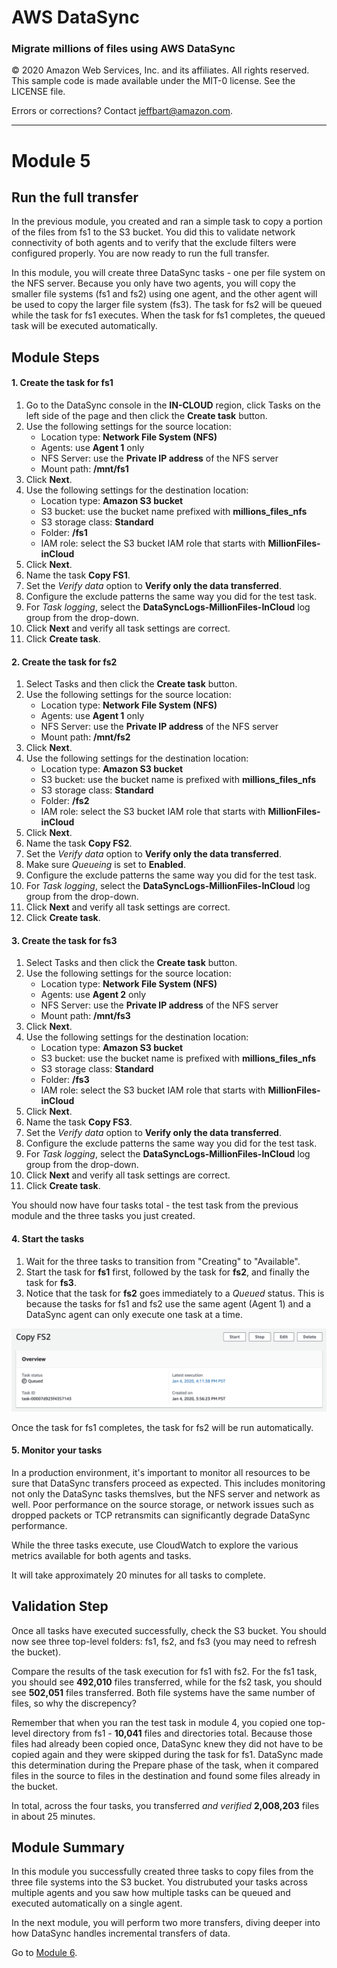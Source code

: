 # **AWS DataSync**

### Migrate millions of files using AWS DataSync

© 2020 Amazon Web Services, Inc. and its affiliates. All rights reserved.
This sample code is made available under the MIT-0 license. See the LICENSE file.

Errors or corrections? Contact [jeffbart@amazon.com](mailto:jeffbart@amazon.com).

---

# Module 5
## Run the full transfer

In the previous module, you created and ran a simple task to copy a portion of the files from fs1 to the S3 bucket.  You did this to validate network connectivity of both agents and to verify that the exclude filters were configured properly.  You are now ready to run the full transfer.

In this module, you will create three DataSync tasks - one per file system on the NFS server.  Because you only have two agents, you will copy the smaller file systems (fs1 and fs2) using one agent, and the other agent will be used to copy the larger file system (fs3).  The task for fs2 will be queued while the task for fs1 executes.  When the task for fs1 completes, the queued task will be executed automatically.

## Module Steps

#### 1. Create the task for fs1

1. Go to the DataSync console in the **IN-CLOUD** region, click Tasks on the left side of the page and then click the **Create task** button.
2. Use the following settings for the source location:
   - Location type:  **Network File System (NFS)**
   - Agents: use **Agent 1** only
   - NFS Server: use the **Private IP address** of the NFS server
   - Mount path: **/mnt/fs1**
3. Click **Next**.
4. Use the following settings for the destination location:
   - Location type:  **Amazon S3 bucket**
   - S3 bucket: use the bucket name prefixed with **millions_files_nfs**
   - S3 storage class: **Standard**
   - Folder: **/fs1**
   - IAM role: select the S3 bucket IAM role that starts with **MillionFiles-inCloud**
5. Click **Next**.
6. Name the task **Copy FS1**.
7. Set the _Verify data_ option to **Verify only the data transferred**.
8. Configure the exclude patterns the same way you did for the test task.
9. For _Task logging_, select the **DataSyncLogs-MillionFiles-InCloud** log group from the drop-down.
10. Click **Next** and verify all task settings are correct.
11. Click **Create task**.

#### 2. Create the task for fs2

1. Select Tasks and then click the **Create task** button.
2. Use the following settings for the source location:
   - Location type:  **Network File System (NFS)**
   - Agents: use **Agent 1** only
   - NFS Server: use the **Private IP address** of the NFS server
   - Mount path: **/mnt/fs2**
3. Click **Next**.
4. Use the following settings for the destination location:
   - Location type:  **Amazon S3 bucket**
   - S3 bucket: use the bucket name is prefixed with **millions_files_nfs**
   - S3 storage class: **Standard**
   - Folder: **/fs2**
   - IAM role: select the S3 bucket IAM role that starts with **MillionFiles-inCloud**
5. Click **Next**.
6. Name the task **Copy FS2**.
7. Set the _Verify data_ option to **Verify only the data transferred**.
8. Make sure _Queueing_ is set to **Enabled**.
8. Configure the exclude patterns the same way you did for the test task.
17. For _Task logging_, select the **DataSyncLogs-MillionFiles-InCloud** log group from the drop-down.
9. Click **Next** and verify all task settings are correct.
10. Click **Create task**.

#### 3. Create the task for fs3

1. Select Tasks and then click the **Create task** button.
2. Use the following settings for the source location:
   - Location type:  **Network File System (NFS)**
   - Agents: use **Agent 2** only
   - NFS Server: use the **Private IP address** of the NFS server
   - Mount path: **/mnt/fs3**
3. Click **Next**.
4. Use the following settings for the destination location:
   - Location type:  **Amazon S3 bucket**
   - S3 bucket: use the bucket name is prefixed with **millions_files_nfs**
   - S3 storage class: **Standard**
   - Folder: **/fs3**
   - IAM role: select the S3 bucket IAM role that starts with **MillionFiles-inCloud**
5. Click **Next**.
6. Name the task **Copy FS3**.
7. Set the _Verify data_ option to **Verify only the data transferred**.
8. Configure the exclude patterns the same way you did for the test task.
17. For _Task logging_, select the **DataSyncLogs-MillionFiles-InCloud** log group from the drop-down.
9. Click **Next** and verify all task settings are correct.
10. Click **Create task**.

You should now have four tasks total - the test task from the previous module and the three tasks you just created.

#### 4. Start the tasks

1. Wait for the three tasks to transition from "Creating" to "Available".
2. Start the task for **fs1** first, followed by the task for **fs2**, and finally the task for **fs3**.
3. Notice that the task for **fs2** goes immediately to a _Queued_ status.  This is because the tasks for fs1 and fs2 use the same agent (Agent 1) and a DataSync agent can only execute one task at a time.

  ![](../images/mod5ds1.png)

  Once the task for fs1 completes, the task for fs2 will be run automatically.

#### 5. Monitor your tasks

In a production environment, it's important to monitor all resources to be sure that DataSync transfers proceed as expected.  This includes monitoring not only the DataSync tasks themslves, but the NFS server and network as well.  Poor performance on the source storage, or network issues such as dropped packets or TCP retransmits can significantly degrade DataSync performance.

While the three tasks execute, use CloudWatch to explore the various metrics available for both agents and tasks.

It will take approximately 20 minutes for all tasks to complete.

## Validation Step

Once all tasks have executed successfully, check the S3 bucket.  You should now see three top-level folders: fs1, fs2, and fs3 (you may need to refresh the bucket).

Compare the results of the task execution for fs1 with fs2.  For the fs1 task, you should see **492,010** files transferred, while for the fs2 task, you should see **502,051** files transferred.  Both file systems have the same number of files, so why the discrepency?

Remember that when you ran the test task in module 4, you copied one top-level directory from fs1 - **10,041** files and directories total.  Because those files had already been copied once, DataSync knew they did not have to be copied again and they were skipped during the task for fs1.  DataSync made this determination during the Prepare phase of the task, when it compared files in the source to files in the destination and found some files already in the bucket.

In total, across the four tasks, you transferred _and verified_ **2,008,203** files in about 25 minutes.

## Module Summary

In this module you successfully created three tasks to copy files from the three file systems into the S3 bucket.  You distrubuted your tasks across multiple agents and you saw how multiple tasks can be queued and executed automatically on a single agent.

In the next module, you will perform two more transfers, diving deeper into how DataSync handles incremental transfers of data.

Go to [Module 6](/workshops/nfs-millions-files/module6).
